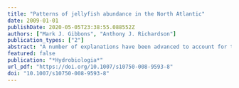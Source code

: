 ```yaml
---
title: "Patterns of jellyfish abundance in the North Atlantic"
date: 2009-01-01
publishDate: 2020-05-05T23:38:55.088552Z
authors: ["Mark J. Gibbons", "Anthony J. Richardson"]
publication_types: ["2"]
abstract: "A number of explanations have been advanced to account for the increased frequency and intensity at which jellyfish (pelagic cnidarians and ctenophores) blooms are being observed, most of which have been locally directed. Here, we investigate seasonal and inter-annual patterns in abundance and distribution of jellyfish in the North Atlantic Ocean to determine if there have been any system-wide changes over the period 1946–2005, by analysing records of the presence of coelenterates from the Continuous Plankton Recorder (CPR) survey. Peaks in jellyfish abundance are strongly seasonal in both oceanic and shelf areas: oceanic populations have a mid-year peak that is more closely related to peaks in phyto- and zooplankton, whilst the later peak of shelf populations mirrors changes in SST and reflects processes of advection and aggregation. There have been large amplitude cycles in the abundance of oceanic and shelf jellyfish (although not synchronous) over the last 60 years, with a pronounced synchronous increase in abundance in both areas over the last 10 years. Inter-annual variations in jellyfish abundance in oceanic areas are related to zooplankton abundance and temperature changes, but not to the North Atlantic Oscillation or to a chlorophyll index. The long-term inter-annual abundance of jellyfish on the shelf could not be explained by any environmental variables investigated. As multi-decadal cycles and more recent increase in jellyfish were obvious in both oceanic and shelf areas, we conclude that these are likely to reflect an underlying climatic signal (and bottom-up control) rather than any change in fishing pressure (top-down control). Our results also highlight the role of the CPR data in investigating long-term changes in jellyfish, and suggest that the cnidarians sampled by the CPR are more likely to be holoplanktic hydrozoans and not the much larger meroplanktic scyphozoans as has been suggested previously."
featured: false
publication: "*Hydrobiologia*"
url_pdf: "https://doi.org/10.1007/s10750-008-9593-8"
doi: "10.1007/s10750-008-9593-8"
---
```


